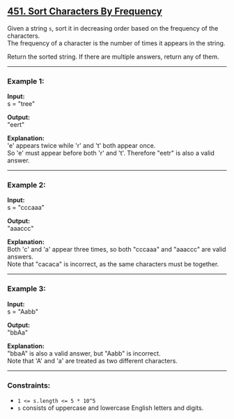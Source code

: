 ## [451. Sort Characters By Frequency](https://leetcode.com/problems/sort-characters-by-frequency/)

Given a string `s`, sort it in decreasing order based on the frequency of the characters.  
The frequency of a character is the number of times it appears in the string.  

Return the sorted string. If there are multiple answers, return any of them.  

---

### Example 1:
**Input:**  
s = "tree"  

**Output:**  
"eert"  

**Explanation:**  
'e' appears twice while 'r' and 't' both appear once.  
So 'e' must appear before both 'r' and 't'. Therefore "eetr" is also a valid answer.  

---

### Example 2:
**Input:**  
s = "cccaaa"  

**Output:**  
"aaaccc"  

**Explanation:**  
Both 'c' and 'a' appear three times, so both "cccaaa" and "aaaccc" are valid answers.  
Note that "cacaca" is incorrect, as the same characters must be together.  

---

### Example 3:
**Input:**  
s = "Aabb"  

**Output:**  
"bbAa"  

**Explanation:**  
"bbaA" is also a valid answer, but "Aabb" is incorrect.  
Note that 'A' and 'a' are treated as two different characters.  

---

### Constraints:
- `1 <= s.length <= 5 * 10^5`  
- `s` consists of uppercase and lowercase English letters and digits.  
